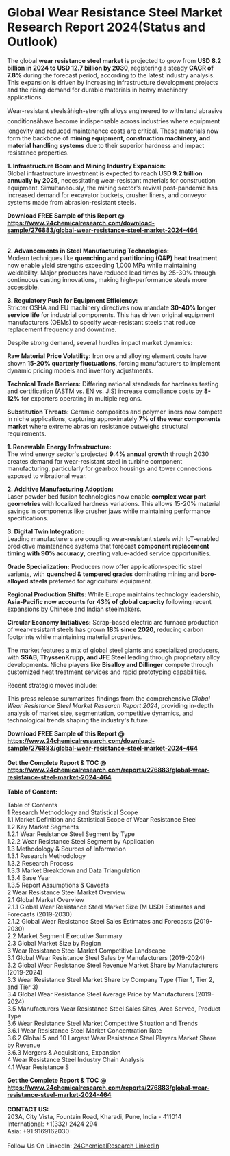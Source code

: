<h1>Global Wear Resistance Steel Market Research Report 2024(Status and Outlook)</h1><p>The global <strong>wear resistance steel market</strong> is projected to grow from <strong>USD 8.2 billion in 2024 to USD 12.7 billion by 2030</strong>, registering a steady <strong>CAGR of 7.8%</strong> during the forecast period, according to the latest industry analysis. This expansion is driven by increasing infrastructure development projects and the rising demand for durable materials in heavy machinery applications.</p><p>Wear-resistant steelsâhigh-strength alloys engineered to withstand abrasive conditionsâhave become indispensable across industries where equipment longevity and reduced maintenance costs are critical. These materials now form the backbone of <strong>mining equipment, construction machinery, and material handling systems</strong> due to their superior hardness and impact resistance properties.</p><p><strong>1. Infrastructure Boom and Mining Industry Expansion:</strong><br>
Global infrastructure investment is expected to reach <strong>USD 9.2 trillion annually by 2025</strong>, necessitating wear-resistant materials for construction equipment. Simultaneously, the mining sector's revival post-pandemic has increased demand for excavator buckets, crusher liners, and conveyor systems made from abrasion-resistant steels.</p><div><b>Download FREE Sample of this Report @ 
            <a href="https://www.24chemicalresearch.com/download-sample/276883/global-wear-resistance-steel-market-2024-464">
            https://www.24chemicalresearch.com/download-sample/276883/global-wear-resistance-steel-market-2024-464</a></b></div><br><p><strong>2. Advancements in Steel Manufacturing Technologies:</strong><br>
Modern techniques like <strong>quenching and partitioning (Q&amp;P) heat treatment</strong> now enable yield strengths exceeding 1,000 MPa while maintaining weldability. Major producers have reduced lead times by 25-30% through continuous casting innovations, making high-performance steels more accessible.</p><p><strong>3. Regulatory Push for Equipment Efficiency:</strong><br>
Stricter OSHA and EU machinery directives now mandate <strong>30-40% longer service life</strong> for industrial components. This has driven original equipment manufacturers (OEMs) to specify wear-resistant steels that reduce replacement frequency and downtime.</p><p>Despite strong demand, several hurdles impact market dynamics:</p><p><strong>Raw Material Price Volatility:</strong> Iron ore and alloying element costs have shown <strong>15-20% quarterly fluctuations</strong>, forcing manufacturers to implement dynamic pricing models and inventory adjustments.</p><p><strong>Technical Trade Barriers:</strong> Differing national standards for hardness testing and certification (ASTM vs. EN vs. JIS) increase compliance costs by <strong>8-12%</strong> for exporters operating in multiple regions.</p><p><strong>Substitution Threats:</strong> Ceramic composites and polymer liners now compete in niche applications, capturing approximately <strong>7% of the wear components market</strong> where extreme abrasion resistance outweighs structural requirements.</p><p><strong>1. Renewable Energy Infrastructure:</strong><br>
The wind energy sector's projected <strong>9.4% annual growth</strong> through 2030 creates demand for wear-resistant steel in turbine component manufacturing, particularly for gearbox housings and tower connections exposed to vibrational wear.</p><p><strong>2. Additive Manufacturing Adoption:</strong><br>
Laser powder bed fusion technologies now enable <strong>complex wear part geometries</strong> with localized hardness variations. This allows 15-20% material savings in components like crusher jaws while maintaining performance specifications.</p><p><strong>3. Digital Twin Integration:</strong><br>
Leading manufacturers are coupling wear-resistant steels with IoT-enabled predictive maintenance systems that forecast <strong>component replacement timing with 90% accuracy</strong>, creating value-added service opportunities.</p><p><strong>Grade Specialization:</strong> Producers now offer application-specific steel variants, with <strong>quenched &amp; tempered grades</strong> dominating mining and <strong>boro-alloyed steels</strong> preferred for agricultural equipment.</p><p><strong>Regional Production Shifts:</strong> While Europe maintains technology leadership, <strong>Asia-Pacific now accounts for 43% of global capacity</strong> following recent expansions by Chinese and Indian steelmakers.</p><p><strong>Circular Economy Initiatives:</strong> Scrap-based electric arc furnace production of wear-resistant steels has grown <strong>18% since 2020</strong>, reducing carbon footprints while maintaining material properties.</p><p>The market features a mix of global steel giants and specialized producers, with <strong>SSAB, ThyssenKrupp, and JFE Steel</strong> leading through proprietary alloy developments. Niche players like <strong>Bisalloy and Dillinger</strong> compete through customized heat treatment services and rapid prototyping capabilities.</p><p>Recent strategic moves include:</p><p>This press release summarizes findings from the comprehensive <em>Global Wear Resistance Steel Market Research Report 2024</em>, providing in-depth analysis of market size, segmentation, competitive dynamics, and technological trends shaping the industry's future.</p><div><b>Download FREE Sample of this Report @ 
            <a href="https://www.24chemicalresearch.com/download-sample/276883/global-wear-resistance-steel-market-2024-464">
            https://www.24chemicalresearch.com/download-sample/276883/global-wear-resistance-steel-market-2024-464</a></b></div><br><div><b>Get the Complete Report & TOC @ 
            <a href="https://www.24chemicalresearch.com/reports/276883/global-wear-resistance-steel-market-2024-464">
            https://www.24chemicalresearch.com/reports/276883/global-wear-resistance-steel-market-2024-464</a></b></div><br>
            <b>Table of Content:</b><p>Table of Contents<br />
1 Research Methodology and Statistical Scope<br />
1.1 Market Definition and Statistical Scope of Wear Resistance Steel<br />
1.2 Key Market Segments<br />
1.2.1 Wear Resistance Steel Segment by Type<br />
1.2.2 Wear Resistance Steel Segment by Application<br />
1.3 Methodology & Sources of Information<br />
1.3.1 Research Methodology<br />
1.3.2 Research Process<br />
1.3.3 Market Breakdown and Data Triangulation<br />
1.3.4 Base Year<br />
1.3.5 Report Assumptions & Caveats<br />
2 Wear Resistance Steel Market Overview<br />
2.1 Global Market Overview<br />
2.1.1 Global Wear Resistance Steel Market Size (M USD) Estimates and Forecasts (2019-2030)<br />
2.1.2 Global Wear Resistance Steel Sales Estimates and Forecasts (2019-2030)<br />
2.2 Market Segment Executive Summary<br />
2.3 Global Market Size by Region<br />
3 Wear Resistance Steel Market Competitive Landscape<br />
3.1 Global Wear Resistance Steel Sales by Manufacturers (2019-2024)<br />
3.2 Global Wear Resistance Steel Revenue Market Share by Manufacturers (2019-2024)<br />
3.3 Wear Resistance Steel Market Share by Company Type (Tier 1, Tier 2, and Tier 3)<br />
3.4 Global Wear Resistance Steel Average Price by Manufacturers (2019-2024)<br />
3.5 Manufacturers Wear Resistance Steel Sales Sites, Area Served, Product Type<br />
3.6 Wear Resistance Steel Market Competitive Situation and Trends<br />
3.6.1 Wear Resistance Steel Market Concentration Rate<br />
3.6.2 Global 5 and 10 Largest Wear Resistance Steel Players Market Share by Revenue<br />
3.6.3 Mergers & Acquisitions, Expansion<br />
4 Wear Resistance Steel Industry Chain Analysis<br />
4.1 Wear Resistance S</p><div><b>Get the Complete Report & TOC @ 
            <a href="https://www.24chemicalresearch.com/reports/276883/global-wear-resistance-steel-market-2024-464">
            https://www.24chemicalresearch.com/reports/276883/global-wear-resistance-steel-market-2024-464</a></b></div><br><b>CONTACT US:</b><br>
            203A, City Vista, Fountain Road, Kharadi, Pune, India - 411014<br>
            International: +1(332) 2424 294<br>
            Asia: +91 9169162030 <br><br>
            Follow Us On LinkedIn: <a href="https://www.linkedin.com/company/24chemicalresearch/">24ChemicalResearch LinkedIn</a>